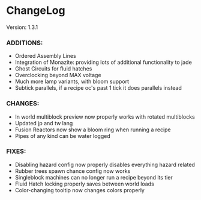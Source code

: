 # ChangeLog

Version: 1.3.1

### ADDITIONS:
- Ordered Assembly Lines
- Integration of Monazite: providing lots of additional functionality to jade
- Ghost Circuits for fluid hatches
- Overclocking beyond MAX voltage
- Much more lamp variants, with bloom support
- Subtick parallels, if a recipe oc's past 1 tick it does parallels instead

### CHANGES:
- In world multiblock preview now properly works with rotated multiblocks
- Updated jp and tw lang
- Fusion Reactors now show a bloom ring when running a recipe
- Pipes of any kind can be water logged

### FIXES:
- Disabling hazard config now properly disables everything hazard related
- Rubber trees spawn chance config now works
- Singleblock machines can no longer run a recipe beyond its tier
- Fluid Hatch locking properly saves between world loads
- Color-changing tooltip now changes colors properly
